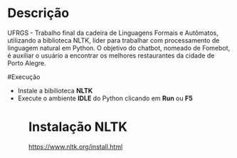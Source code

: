 # Descrição

UFRGS - Trabalho final da cadeira de Linguagens Formais e Autômatos, utilizando a biblioteca NLTK, líder para trabalhar com processamento de linguagem natural em Python.
O objetivo do chatbot, nomeado de Fomebot, é auxiliar o usuário a encontrar os melhores restaurantes da cidade de Porto Alegre.

#Execução

<ul>
  <li>Instale a bibilioteca <b>NLTK</b></li>
  <li>Execute o ambiente <b>IDLE</b> do Python clicando em <b>Run</b> ou <b>F5</b></li>
<ul>

# Instalação NLTK

https://www.nltk.org/install.html
